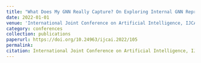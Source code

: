 ```yaml
---
title: "What Does My GNN Really Capture? On Exploring Internal GNN Representations"
date: 2022-01-01
venue: 'International Joint Conference on Artificial Intelligence, IJCAI'
category: conferences
collection: publications
paperurl: https://doi.org/10.24963/ijcai.2022/105
permalink: 
citation: International Joint Conference on Artificial Intelligence, IJCAI.
---
```

